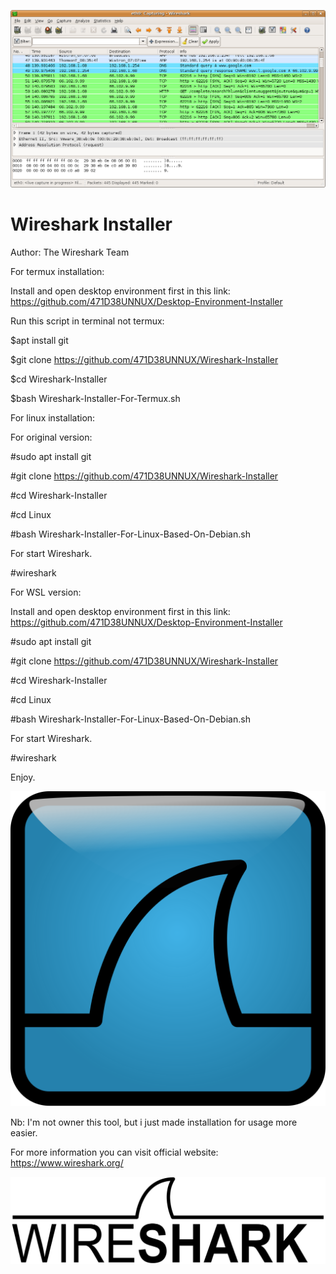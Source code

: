 ![](Wireshark_screenshot.png)

# Wireshark Installer

Author: The Wireshark Team

For termux installation:

Install and open desktop environment first in this link: https://github.com/471D38UNNUX/Desktop-Environment-Installer

Run this script in terminal not termux:

$apt install git

$git clone https://github.com/471D38UNNUX/Wireshark-Installer

$cd Wireshark-Installer

$bash Wireshark-Installer-For-Termux.sh

For linux installation:

For original version:

#sudo apt install git

#git clone https://github.com/471D38UNNUX/Wireshark-Installer

#cd Wireshark-Installer

#cd Linux

#bash Wireshark-Installer-For-Linux-Based-On-Debian.sh

For start Wireshark.

#wireshark

For WSL version:

Install and open desktop environment first in this link: https://github.com/471D38UNNUX/Desktop-Environment-Installer

#sudo apt install git

#git clone https://github.com/471D38UNNUX/Wireshark-Installer

#cd Wireshark-Installer

#cd Linux

#bash Wireshark-Installer-For-Linux-Based-On-Debian.sh

For start Wireshark.

#wireshark

Enjoy.

![](1024px-Wireshark_icon.svg.png)

Nb: I'm not owner this tool, but i just made installation for usage more easier.

For more information you can visit official website: https://www.wireshark.org/

![](1280px-Wireshark_Logo.svg.png)
